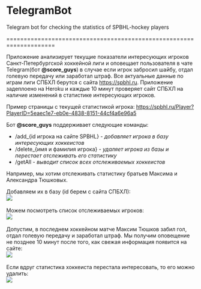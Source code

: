 # TelegramBot
Telegram bot for checking the statistics of SPBHL-hockey players

====================================================================

Приложение анализирует текущие показатели интересующих игроков Санкт-Петербургской хоккейной лиги и оповещает пользователя в чате Telegram(бот **@score_guys**) в случае если игрок забросил шайбу, отдал голевую передачу или заработал штраф.
Все актуальные данные по играм лиги СПБХЛ берутся с сайта https://spbhl.ru.
Приложение задеплоено на Heroku и каждые 10 минут проверяет сайт СПБХЛ на наличие изменений в статистике интересующих игроков.  

Пример страницы с текущей статистикой игрока: https://spbhl.ru/Player?PlayerID=5eaec1e7-eb0e-4838-8151-44cf4a6e96a5

Бот **@score_guys** поддерживает следующие команды:
- /add_{id игрока на сайте SPBHL} - *добавляет игрока в базу интересующих хоккеистов*
- /delete_{имя и фамилия игрока} - *удаляет игрока из базы и перестает отслеживать его статистику*
- /getAll - *выводит список всех отслеживаемых хоккеистов*

Например, мы хотим отслеживать статистику братьев Максима и Александра Тюшковых.  

Добавляем их в базу (id берем с сайта СПБХЛ):  
![](https://downloader.disk.yandex.ru/preview/8f42be811bfae8514ed42198c176eb0fe471322a1b82b5d2ae5eb38d9fef6602/60a5b9e8/rUMg5EvJQG9BkU51jTsu7aZJaGOabTyJyaP2BYn-hUPle8rgLFBTyviXWg3nbzRWm8T0x0XvEi7f-4DigTPFFg%3D%3D?uid=0&filename=Group%202.png&disposition=inline&hash=&limit=0&content_type=image%2Fpng&owner_uid=0&tknv=v2&size=400x400)​  

Можем посмотреть список отслеживаемых игроков:  
![](https://downloader.disk.yandex.ru/preview/e3e8d26068561cf90115f369852b9c7c325e0dd19546abd12f970e8da3c15689/60a5c2fb/WqvIvb8X97PchJ7ib_jXgyLUkk3lfiorFMmi35BpZbREQpCKUdq0098CYsw28JI-G_QsTzGYNAchvya6Krvs2Q%3D%3D?uid=0&filename=Group%201.png&disposition=inline&hash=&limit=0&content_type=image%2Fpng&owner_uid=0&tknv=v2&size=375x375)​  

Допустим, в последнем хоккейном матче Максим Тюшков забил гол, отдал голевую передачу и заработал штраф. Мы получим оповещение не позднее 10 минут после того, как свежая информация появится на сайте:  
![](https://downloader.disk.yandex.ru/preview/8d80f1da72ea2cb6dd342d9c4bc395c147fdcc13390ffa910c714158d4d1e294/60a5c4a5/id-0dnCSebIkbzLuupzFDl9_ZJZwnt0ewFtrVQ4F8IbOxY_vxG50hcLaUmWpYDLp516gb851AE0vD1IBuHqSNQ%3D%3D?uid=0&filename=Group%204.png&disposition=inline&hash=&limit=0&content_type=image%2Fpng&owner_uid=0&tknv=v2&size=375x375)​  

Если вдруг статистика хоккеиста перестала интересовать, то его можно удалить:  
![](https://downloader.disk.yandex.ru/preview/04771d8e25170af854b84230e6765eb62f22463923341912b964245a26a595f3/60a5c562/kIUJvyKcmzDyERGFw9GphqZJaGOabTyJyaP2BYn-hUNaGVkQvoG8pyY4Mf5tfqwcn2tsgsQ3O-Kx0nAlYxn_0Q%3D%3D?uid=0&filename=Group%203.png&disposition=inline&hash=&limit=0&content_type=image%2Fpng&owner_uid=0&tknv=v2&size=375x375)​

